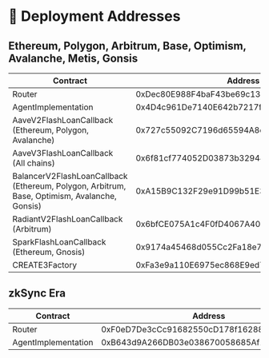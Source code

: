 # 📑 Deployment Addresses

## Ethereum, Polygon, Arbitrum, Base, Optimism, Avalanche, Metis, Gonsis

<table data-full-width="false"><thead><tr><th width="298">Contract</th><th width="567">Address</th></tr></thead><tbody><tr><td>Router</td><td>0xDec80E988F4baF43be69c13711453013c212feA8</td></tr><tr><td>AgentImplementation</td><td>0x4D4c961De7140E642b7217f221b73e859E3A6482</td></tr><tr><td>AaveV2FlashLoanCallback<br>(Ethereum, Polygon, Avalanche)</td><td>0x727c55092C7196d65594A8e4F39ae8dC0cB39173</td></tr><tr><td>AaveV3FlashLoanCallback<br>(All chains)</td><td>0x6f81cf774052D03873b32944a036BF0647bFB5bF</td></tr><tr><td>BalancerV2FlashLoanCallback<br>(Ethereum, Polygon, Arbitrum, Base, Optimism, Avalanche, Gonsis)</td><td>0xA15B9C132F29e91D99b51E3080020eF7c7F5E350</td></tr><tr><td>RadiantV2FlashLoanCallback<br>(Arbitrum)</td><td>0x6bfCE075A1c4F0fD4067A401dA8f159354e1a916</td></tr><tr><td>SparkFlashLoanCallback<br>(Ethereum, Gnosis)</td><td>0x9174a45468d055Cc2Fa18e708E8CeACD46050359</td></tr><tr><td>CREATE3Factory</td><td>0xFa3e9a110E6975ec868E9ed72ac6034eE4255B64</td></tr></tbody></table>

## zkSync Era

<table><thead><tr><th width="300">Contract</th><th>Address</th></tr></thead><tbody><tr><td>Router</td><td>0xF0eD7De3cCc91682550cD178f1628830CDBcA237</td></tr><tr><td>AgentImplementation</td><td>0xB643d9A266DB03e038670058685Af10c13238EC6</td></tr></tbody></table>

